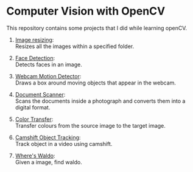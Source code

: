 # Computer Vision with OpenCV

This repository contains some projects that I did while learning openCV.

1. [Image resizing](/document_scanner/):  
    Resizes all the images within a specified folder.

2. [Face Detection](/face_detection/):  
    Detects faces in an image.

3. [Webcam Motion Detector](/webcam_motion_detector/):  
    Draws a box around moving objects that appear in the webcam.

4. [Document Scanner](/document_scanner/):  
    Scans the documents inside a photograph and converts them into a digital format.

5. [Color Transfer](/color_transfer/):  
    Transfer colours from the source image to the target image.

6. [Camshift Object Tracking](/camshift_object_tracking/):  
    Track object in a video using camshift.

7. [Where's Waldo](/finding_waldo/):  
    Given a image, find waldo.